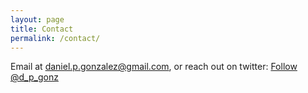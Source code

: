 ```yaml
---
layout: page
title: Contact
permalink: /contact/
---
```


Email at daniel.p.gonzalez@gmail.com, or reach out on twitter: <a href='https://twitter.com/d_p_gonz' class='twitter-follow-button' data-show-count='false'>Follow @d_p_gonz</a><script async src='//platform.twitter.com/widgets.js' charset='utf-8'></script>
